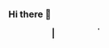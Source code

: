 ### Hi there 👋

<!--
**ChaMyeongGyu97/ChaMyeongGyu97** is a ✨ _special_ ✨ repository because its `README.md` (this file) appears on your GitHub profile.

Here are some ideas to get you started:

- 🔭 I’m currently working on ...
- 🌱 I’m currently learning ...
- 👯 I’m looking to collaborate on ...
- 🤔 I’m looking for help with ...
- 💬 Ask me about ...
- 📫 How to reach me: ...
- 😄 Pronouns: ...
- ⚡ Fun fact: ...
-->
<!DOCTYPE html>
<html lang="kor">

<head>
	<meta charset="UTF-8">
	<meta name="viewport" content="width=device-width, initial-scale=1.0">
	<title>Avoid</title>
</head>
<style>
	div canvas{
		border: 1px solid;
		margin-left: 80px;
		cursor: none;
	}
	
	#bg_canvas{
		background-image: url("/0508avoid/img/Backgrounds.jpg");
		z-index: 1;
		position: absolute;
		background-size: cover;
		background-position: 0px -41px;
	}

	#canvas{
		backdrop-filter: blur(2px);
		z-index: 5;
		position: absolute;
	}

	.ui{
		z-index: 9;
		position: absolute;
		top: 0;
		margin-top: 25px;
		-webkit-user-select:none;
 	 	-moz-user-select:none;
 	 	-ms-user-select:none;
 	 	user-select:none;
		cursor: none;
	}

	#timer{
		margin-left: 600px;
		color: orangered;
		text-shadow: -1px 0px white, 0px 1px white, 1px 0px white, 0px -1px white;
	}

	#score{
		margin-left: 1000px;
		color: white;
		text-shadow: -1px 0px black, 0px 1px black, 1px 0px black, 0px -1px black;
	}

	#score_title{
		margin-left: 910px;
		color: orange;
		text-shadow: -1px 0px white, 0px 1px white, 1px 0px white, 0px -1px white;
	}

	#life{
		margin-left: 100px;
	}

	#g{
		color: red;
		text-shadow: -1px 0px white, 0px 1px white, 1px 0px white, 0px -1px white;
		margin-top: 330px;
		margin-left: 430px;
		visibility: hidden;
	}
	#a{
		color: red;
		text-shadow: -1px 0px white, 0px 1px white, 1px 0px white, 0px -1px white;
		margin-top: 330px;
		margin-left: 480px;
		visibility: hidden;
	}
	#m{
		color: red;
		text-shadow: -1px 0px white, 0px 1px white, 1px 0px white, 0px -1px white;
		margin-top: 330px;
		margin-left: 530px;
		visibility: hidden;
	}
	#e{
		color: red;
		text-shadow: -1px 0px white, 0px 1px white, 1px 0px white, 0px -1px white;
		margin-top: 330px;
		margin-left: 580px;
		visibility: hidden;
	}
	#o{
		color: red;
		text-shadow: -1px 0px white, 0px 1px white, 1px 0px white, 0px -1px white;
		margin-top: 330px;
		margin-left: 660px;
		visibility: hidden;
	}
	#v{
		color: red;
		text-shadow: -1px 0px white, 0px 1px white, 1px 0px white, 0px -1px white;
		margin-top: 330px;
		margin-left: 710px;
		visibility: hidden;
	}
	#e2{
		color: red;
		text-shadow: -1px 0px white, 0px 1px white, 1px 0px white, 0px -1px white;
		margin-top: 330px;
		margin-left: 760px;
		visibility: hidden;
	}
	#r{
		color: red;
		text-shadow: -1px 0px white, 0px 1px white, 1px 0px white, 0px -1px white;
		margin-top: 330px;
		margin-left: 810px;
		visibility: hidden;
	}

</style>

<body>
	<div id="canvas_container">
		<canvas id="bg_canvas" width="1100" height="700">
		</canvas>	
		<canvas id="canvas" width="1100" height="700">
		</canvas>
		<h1 id="timer" class="ui"></h1>
		<div id="life" class="ui"></div><h2 id="score_title" class="ui">SCORE</h2><h2 id="score" class="ui">
		</h2>
		<h1 class="ui" id="g">G</h1><h1 class="ui" id="a">A</h1><h1 class="ui" id="m">M</h1>
		<h1 class="ui" id="e">E</h1><h1 class="ui" id="o">O</h1><h1 class="ui" id="v">V</h1>
		<h1 class="ui" id="e2">E</h1><h1 class="ui" id="r">R</h1>
	</div>
</body>
<script src="/0508avoid/js/enemy.js"></script>
<script src="/0508avoid/js/bullet_p.js"></script>
<script src="/0508avoid/js/player.js"></script>
<script src="/0508avoid/js/manager.js"></script>
<script src="/0508avoid/js/boss.js"></script>
</html>
